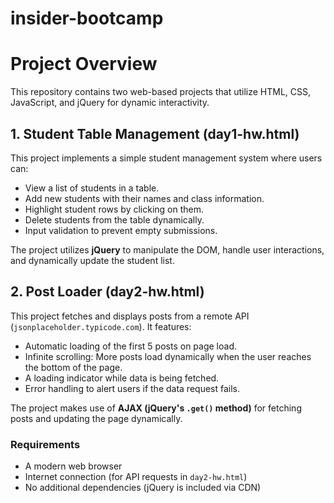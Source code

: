 # insider-bootcamp

# Project Overview

This repository contains two web-based projects that utilize HTML, CSS, JavaScript, and jQuery for dynamic interactivity.

## 1. **Student Table Management (day1-hw.html)**
This project implements a simple student management system where users can:
- View a list of students in a table.
- Add new students with their names and class information.
- Highlight student rows by clicking on them.
- Delete students from the table dynamically.
- Input validation to prevent empty submissions.

The project utilizes **jQuery** to manipulate the DOM, handle user interactions, and dynamically update the student list.

## 2. **Post Loader (day2-hw.html)**
This project fetches and displays posts from a remote API (`jsonplaceholder.typicode.com`). It features:
- Automatic loading of the first 5 posts on page load.
- Infinite scrolling: More posts load dynamically when the user reaches the bottom of the page.
- A loading indicator while data is being fetched.
- Error handling to alert users if the data request fails.

The project makes use of **AJAX (jQuery's `.get()` method)** for fetching posts and updating the page dynamically.

### Requirements
- A modern web browser
- Internet connection (for API requests in `day2-hw.html`)
- No additional dependencies (jQuery is included via CDN)
